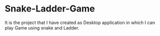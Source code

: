 # Snake-Ladder-Game
It is the project that I have created  as  Desktop application in which I can play Game using snake and Ladder.
